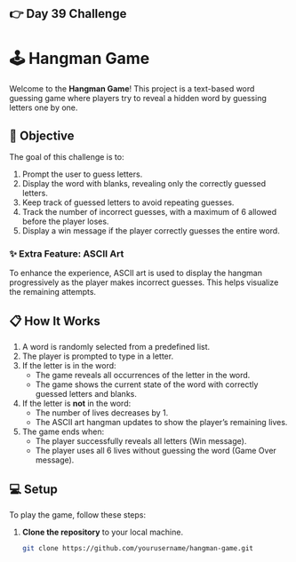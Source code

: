 ## 👉 Day 39 Challenge
# 🕹️ Hangman Game 

Welcome to the **Hangman Game**! This project is a text-based word guessing game where players try to reveal a hidden word by guessing letters one by one.

## 🎯 Objective

The goal of this challenge is to:
1. Prompt the user to guess letters.
2. Display the word with blanks, revealing only the correctly guessed letters.
3. Keep track of guessed letters to avoid repeating guesses.
4. Track the number of incorrect guesses, with a maximum of 6 allowed before the player loses.
5. Display a win message if the player correctly guesses the entire word.

### ✨ Extra Feature: ASCII Art

To enhance the experience, ASCII art is used to display the hangman progressively as the player makes incorrect guesses. This helps visualize the remaining attempts.

## 📋 How It Works

1. A word is randomly selected from a predefined list.
2. The player is prompted to type in a letter.
3. If the letter is in the word:
   - The game reveals all occurrences of the letter in the word.
   - The game shows the current state of the word with correctly guessed letters and blanks.
4. If the letter is **not** in the word:
   - The number of lives decreases by 1.
   - The ASCII art hangman updates to show the player’s remaining lives.
5. The game ends when:
   - The player successfully reveals all letters (Win message).
   - The player uses all 6 lives without guessing the word (Game Over message).

## 💻 Setup

To play the game, follow these steps:

1. **Clone the repository** to your local machine.
   ```bash
   git clone https://github.com/yourusername/hangman-game.git
